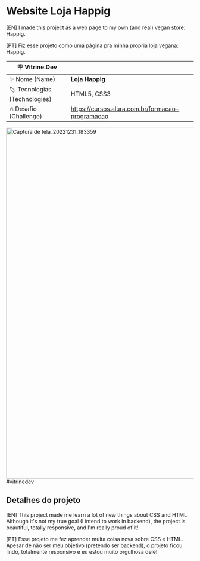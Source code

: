 # Website Loja Happig

[EN] I made this project as a web page to my own (and real) vegan store: Happig.

[PT] Fiz esse projeto como uma página pra minha propria loja vegana: Happig.

| :placard: Vitrine.Dev |     |
| -------------  | --- |
| :sparkles: Nome (Name)       | **Loja Happig**
| :label: Tecnologias (Technologies) | HTML5, CSS3
| :fire: Desafio (Challenge)    | https://cursos.alura.com.br/formacao-programacao

<img width="939" alt="Captura de tela_20221231_183359" src="https://user-images.githubusercontent.com/103464198/210156210-3442d4f8-5545-4d3e-9743-8156409deaf6.png">#vitrinedev

## Detalhes do projeto

[EN] This project made me learn a lot of new things about CSS and HTML. Although it's not my true goal (I intend to work in backend), the project is beautiful,
totally responsive, and I'm really proud of it!

[PT] Esse projeto me fez aprender muita coisa nova sobre CSS e HTML. Apesar de não ser meu objetivo (pretendo ser backend), o projeto ficou lindo,
totalmente responsivo e eu estou muito orgulhosa dele!
